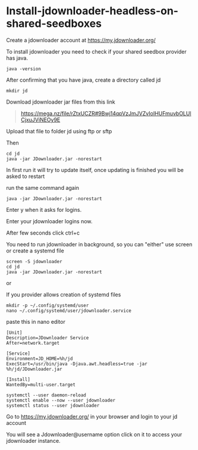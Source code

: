 # Install-jdownloader-headless-on-shared-seedboxes

Create a jdownloader account at https://my.jdownloader.org/

To install jdownloader you need to check if your shared seedbox provider has java.

```
java -version
```

After confirming that you have java, create a directory called jd

```
mkdir jd
```

Download jdownloader jar files from this link

> https://mega.nz/file/rZtxUCZR#9Bwj14qpVzJmJVZvIoIHUFmuvbOLUlCjxuJViNEOy9E

Upload that file to folder jd using ftp or sftp

Then

```
cd jd
java -jar JDownloader.jar -norestart
```

In first run it will try to update itself, once updating is finished you will be asked to restart

run the same command again

```
java -jar JDownloader.jar -norestart
```
Enter y when it asks for logins.

Enter your jdownloader logins now.

After few seconds click ctrl+c

You need to run jdownloader in background, so you can "either" use screen or create a systemd file

```
screen -S jdownloader
cd jd
java -jar JDownloader.jar -norestart
```

or 

If you provider allows creation of systemd files

```
mkdir -p ~/.config/systemd/user
nano ~/.config/systemd/user/jdownloader.service
```

paste this in nano editor

```
[Unit]
Description=JDownloader Service
After=network.target

[Service]
Environment=JD_HOME=%h/jd
ExecStart=/usr/bin/java -Djava.awt.headless=true -jar %h/jd/JDownloader.jar

[Install]
WantedBy=multi-user.target
```

```
systemctl --user daemon-reload
systemctl enable --now --user jdownloader
systemctl status --user jdownloader
```

Go to https://my.jdownloader.org/ in your browser and login to your jd account

You will see a Jdownloader@username option click on it to access your jdownloader instance.
